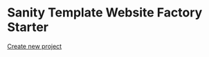 # Sanity Template Website Factory Starter

[Create new project](https://www.sanity.io/create?template=phirannodesigns/sanity-template-website-factory-starter)
